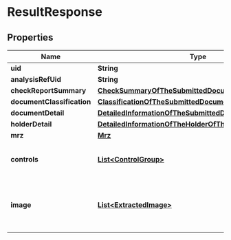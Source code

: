 
# ResultResponse

## Properties
Name | Type | Description | Notes
------------ | ------------- | ------------- | -------------
**uid** | **String** | uid | 
**analysisRefUid** | **String** | analysisRefUid | 
**checkReportSummary** | [**CheckSummaryOfTheSubmittedDocument**](CheckSummaryOfTheSubmittedDocument.md) |  | 
**documentClassification** | [**ClassificationOfTheSubmittedDocument**](ClassificationOfTheSubmittedDocument.md) |  | 
**documentDetail** | [**DetailedInformationOfTheSubmittedDocument**](DetailedInformationOfTheSubmittedDocument.md) |  | 
**holderDetail** | [**DetailedInformationOfTheHolderOfTheSubmittedDocument**](DetailedInformationOfTheHolderOfTheSubmittedDocument.md) |  | 
**mrz** | [**Mrz**](Mrz.md) |  | 
**controls** | [**List&lt;ControlGroup&gt;**](ControlGroup.md) | Performed controls on the submitted document | 
**image** | [**List&lt;ExtractedImage&gt;**](ExtractedImage.md) | Cropped image of the submitted document according request |  [optional]



